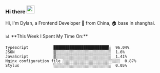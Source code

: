### Hi there <img src="https://media.giphy.com/media/hvRJCLFzcasrR4ia7z/giphy.gif" width="25px">

<!-- ![visitors](https://visitor-badge.glitch.me/badge?page_id=dislfyer.dislfyer) --!>

Hi, I'm Dylan, a Frontend Developer 🚀 from China, 🏠 base in shanghai.
<br/>
<br/>

📊 **This Week I Spent My Time On:**


<!--START_SECTION:waka-->

```text
TypeScript           ████████████████████████░  96.04%
JSON                 ▒░░░░░░░░░░░░░░░░░░░░░░░░  1.6%
JavaScript           ▒░░░░░░░░░░░░░░░░░░░░░░░░  1.41%
Nginx configuration file ░░░░░░░░░░░░░░░░░░░░░░░░░  0.87%
Stylus               ░░░░░░░░░░░░░░░░░░░░░░░░░  0.05%
```

<!--END_SECTION:waka-->

<!--
**About Me:**
 -->
